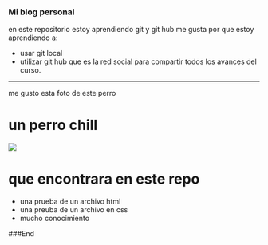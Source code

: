 ### Mi blog personal
en este repositorio estoy aprendiendo git y git hub
me gusta por que estoy aprendiendo a:
-  usar git local
-  utilizar git hub que es la red social para compartir todos los avances del curso.

------------
me gusto esta foto de este perro

# un perro chill 

![](https://es.mypet.com/wp-content/uploads/sites/23/2021/03/GettyImages-1143107320-e1597136744606.jpg?resize=300,200)

# que encontrara en este repo
* una prueba de un archivo html
* una preuba de un archivo en css
* mucho conocimiento

###End